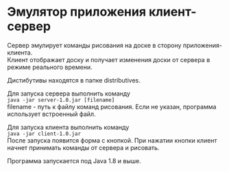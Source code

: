 # Эмулятор приложения клиент-сервер

Сервер эмулирует команды рисования на доске в сторону приложения-клиента. <br>
Клиент отображает доску и получает изменения доски от сервера в режиме реального времени. <br>

Дистибутивы находятся в папке distributives.

Для запуска сервера выполнить команду <br>
`java -jar server-1.0.jar [filename]` <br>
                         filename - путь к файлу команд рисования. Если не указан, программа использует встроенный файл.

Для запуска клиента выполнить команду <br>
`java -jar client-1.0.jar` <br>
После запуска появится форма с кнопкой. При нажатии кнопки клиент начнет принимать команды от сервера и рисовать. 

Программа запускается под Java 1.8 и выше.
